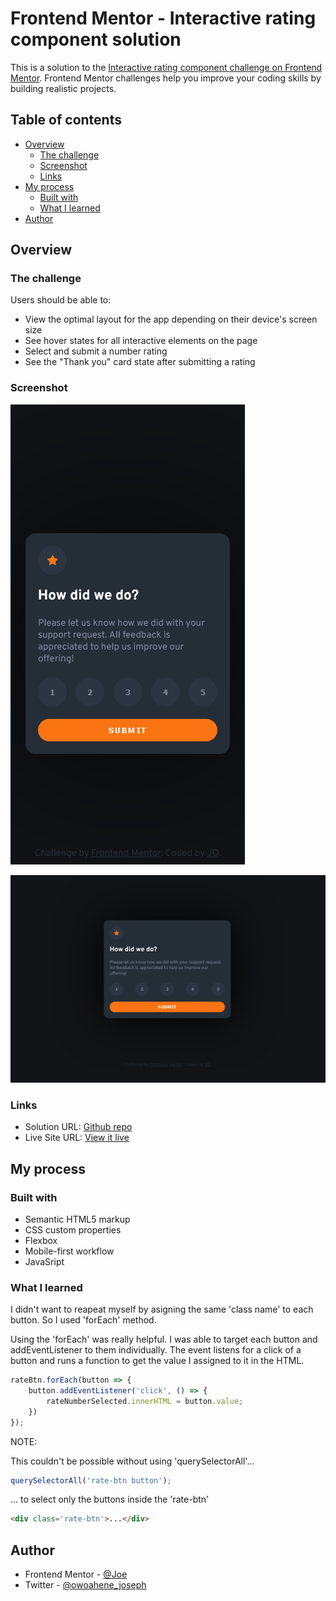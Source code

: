 # Frontend Mentor - Interactive rating component solution

This is a solution to the [Interactive rating component challenge on Frontend Mentor](https://www.frontendmentor.io/challenges/interactive-rating-component-koxpeBUmI). Frontend Mentor challenges help you improve your coding skills by building realistic projects. 

## Table of contents

- [Overview](#overview)
  - [The challenge](#the-challenge)
  - [Screenshot](#screenshot)
  - [Links](#links)
- [My process](#my-process)
  - [Built with](#built-with)
  - [What I learned](#what-i-learned)
- [Author](#author)


## Overview

### The challenge

Users should be able to:

- View the optimal layout for the app depending on their device's screen size
- See hover states for all interactive elements on the page
- Select and submit a number rating
- See the "Thank you" card state after submitting a rating

### Screenshot

![](./design/screenshot-mobile-view.png)

![](./design/screenshot-desktop-view.png)


### Links

- Solution URL: [Github repo](https://github.com/myspace8/interactive-rating-component-main)
- Live Site URL: [View it live](https://myspace8.github.io/interactive-rating-component-main/)

## My process

### Built with

- Semantic HTML5 markup
- CSS custom properties
- Flexbox
- Mobile-first workflow
- JavaSript

### What I learned

I didn't want to reapeat myself by asigning the same 'class name' to each button. So I used 'forEach' method.

Using the 'forEach' was really helpful. I was able to target each button and addEventListener to them individually. 
The event listens for a click of a button and runs a function to get the value I assigned to it in the HTML. 

```js
rateBtn.forEach(button => {
    button.addEventListener('click', () => {
        rateNumberSelected.innerHTML = button.value;
    })
});
```

NOTE:

This couldn't be possible without using 'querySelectorAll'...
```js
querySelectorAll('rate-btn button');
```
... to select only the buttons inside the 'rate-btn' 

```html
<div class='rate-btn'>...</div> 
```


## Author

- Frontend Mentor - [@Joe](https://www.frontendmentor.io/profile/myspace8)
- Twitter - [@owoahene_joseph](https://twitter.com/owoahene_joseph)


